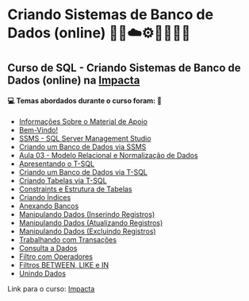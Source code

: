 # Criando Sistemas de Banco de Dados (online) 🤖🎲☁️⚙️🤯👨🏻‍💻
## Curso de SQL - Criando Sistemas de Banco de Dados (online) na [Impacta](https://impacta-sc.eadbox.com/courses/sql-2016-criando-sistemas-de-banco-de-dados-online)
#### 💻 Temas abordados durante o curso foram: 🚀

- [Informações Sobre o Material de Apoio](https://github.com/romulovieira777/SQL_Criando_Sistemas_de_Banco_de_Dados_Online/tree/main/Informacoes_Sobre_o_Material_de_Apoio)
- [Bem-Vindo!](https://github.com/romulovieira777/SQL_Criando_Sistemas_de_Banco_de_Dados_Online/tree/main/Bem_Vindo)
- [SSMS - SQL Server Management Studio](https://github.com/romulovieira777/SQL_Criando_Sistemas_de_Banco_de_Dados_Online/tree/main/Aula_01_SSMS_SQL_Server_Management_Studio)
- [Criando um Banco de Dados via SSMS](https://github.com/romulovieira777/SQL_Criando_Sistemas_de_Banco_de_Dados_Online/tree/main/Aula_02_Criando_um_Banco_de_Dados_via_SSMS)
- [Aula 03 - Modelo Relacional e Normalização de Dados](https://github.com/romulovieira777/SQL_Criando_Sistemas_de_Banco_de_Dados_Online/tree/main/Aula_03_Modelo_Relacional_e_Normalizacao_de_Dados)
- [Apresentando o T-SQL](https://github.com/romulovieira777/SQL_Criando_Sistemas_de_Banco_de_Dados_Online/tree/main/Aula_04_Apresentando_o_T_SQL)
- [Criando um Banco de Dados via T-SQL](https://github.com/romulovieira777/SQL_Criando_Sistemas_de_Banco_de_Dados_Online/tree/main/Aula_05_Criando_um_Banco_de_Dados_via_T_SQL)
- [Criando Tabelas via T-SQL](https://github.com/romulovieira777/SQL_Criando_Sistemas_de_Banco_de_Dados_Online/tree/main/Aula_06_Criando_Tabelas_via_T_SQL)
- [Constraints e Estrutura de Tabelas](https://github.com/romulovieira777/SQL_Criando_Sistemas_de_Banco_de_Dados_Online/tree/main/Aula_07_Constraints_e_Estrutura_de_Tabelas)
- [Criando Índices](https://github.com/romulovieira777/SQL_Criando_Sistemas_de_Banco_de_Dados_Online/tree/main/Aula_08_Criando_Indices)
- [Anexando Bancos](https://github.com/romulovieira777/SQL_Criando_Sistemas_de_Banco_de_Dados_Online/tree/main/Aula_09_Anexando_Bancos)
- [Manipulando Dados (Inserindo Registros)](https://github.com/romulovieira777/SQL_Criando_Sistemas_de_Banco_de_Dados_Online/tree/main/Aula_10_Manipulando_Dados_Inserindo_Registros)
- [Manipulando Dados (Atualizando Registros)](https://github.com/romulovieira777/SQL_Criando_Sistemas_de_Banco_de_Dados_Online/tree/main/Aula_11_Manipulando_Dados_Atualizando_Registros)
- [Manipulando Dados (Excluindo Registros)](https://github.com/romulovieira777/SQL_Criando_Sistemas_de_Banco_de_Dados_Online/tree/main/Aula_12_Manipulando_Dados_Excluindo_Registros)
- [Trabalhando com Transações](https://github.com/romulovieira777/SQL_Criando_Sistemas_de_Banco_de_Dados_Online/tree/main/Aula_13_Trabalhando_com_Transacoes)
- [Consulta a Dados](https://github.com/romulovieira777/SQL_Criando_Sistemas_de_Banco_de_Dados_Online/tree/main/Aula_14_Consulta_a_Dados)
- [Filtro com Operadores](https://github.com/romulovieira777/SQL_Criando_Sistemas_de_Banco_de_Dados_Online/tree/main/Aula_15_Filtro_com_Operadores)
- [Filtros BETWEEN, LIKE e IN](https://github.com/romulovieira777/SQL_Criando_Sistemas_de_Banco_de_Dados_Online/tree/main/Aula_16_Filtros_Between_Like_e_In)
- [Unindo Dados]()

Link para o curso: [Impacta](https://impacta-sc.eadbox.com/courses/sql-2016-criando-sistemas-de-banco-de-dados-online)